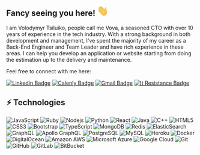 ## Fancy seeing you here! <img src="https://github.com/ptiforka/ptiforka/blob/main/wave.gif" width="30">

I am Volodymyr Tsiluiko, people call me Vova, a seasoned CTO with over 10 years of experience in the tech industry. 
With a strong background in both development and management, I've spent the majority of my career as a Back-End Engineer and Team Leader and have rich experience in these areas.
I can help you develop an application or website starting from doing the estimation up to the delivery and maintenance.

Feel free to connect with me here:

[![Linkedin Badge](https://img.shields.io/badge/-Vova_Tsiluko-blue?style=flat-square&logo=Linkedin&logoColor=white&link=https://www.linkedin.com/in/volodymyr-tsiluiko/)](https://www.linkedin.com/in/volodymyr-tsiluiko/)
[![Calenly Badge](https://img.shields.io/badge/-Book_A_Call-03a57a?style=flat-square&labelColor=000000&logo=Calendly&logoColor=blue&link=https://calendly.com/itresistance-vova/30min
)](https://calendly.com/itresistance-vova/30min)
[![Gmail Badge](https://img.shields.io/badge/-vova@itresistance.com-c14438?style=flat-square&logo=Gmail&logoColor=white&link=mailto:vova@itresistance.com)](mailto:vova@itresistance.com)
[![It Resistance Badge](https://static.wixstatic.com/media/c7ef60_96ba9625535942fbb88368a07029ec6b~mv2.png/v1/fill/w_51,h_56,al_c,q_85,usm_0.66_1.00_0.01,enc_auto/Vectorwhite_logo.png)](https://www.itresistance.com/)

## ⚡ Technologies

![JavaScript](https://img.shields.io/badge/-JavaScript-black?style=flat-square&logo=javascript)
![Ruby](https://img.shields.io/badge/-Ruby-red?style=flat-square&logo=ruby)
![Nodejs](https://img.shields.io/badge/-Nodejs-black?style=flat-square&logo=Node.js)
![Python](https://img.shields.io/badge/-Python-black?style=flat-square&logo=Python)
![React](https://img.shields.io/badge/-React-black?style=flat-square&logo=react)
![Java](https://img.shields.io/badge/-java-E34A86?style=flat-square&logo=java)
![C++](https://img.shields.io/badge/-C++-00599C?style=flat-square&logo=c)
![HTML5](https://img.shields.io/badge/-HTML5-E34F26?style=flat-square&logo=html5&logoColor=white)
![CSS3](https://img.shields.io/badge/-CSS3-1572B6?style=flat-square&logo=css3)
![Bootstrap](https://img.shields.io/badge/-Bootstrap-563D7C?style=flat-square&logo=bootstrap)
![TypeScript](https://img.shields.io/badge/-TypeScript-007ACC?style=flat-square&logo=typescript)
![MongoDB](https://img.shields.io/badge/-MongoDB-black?style=flat-square&logo=mongodb)
![Redis](https://img.shields.io/badge/-Redis-black?style=flat-square&logo=Redis)
![ElasticSearch](https://img.shields.io/badge/-ElasticSearch-005571?style=flat-square&logo=elasticsearch)
![GraphQL](https://img.shields.io/badge/-GraphQL-E10098?style=flat-square&logo=graphql)
![Apollo GraphQL](https://img.shields.io/badge/-Apollo%20GraphQL-311C87?style=flat-square&logo=apollo-graphql)
![PostgreSQL](https://img.shields.io/badge/-PostgreSQL-336791?style=flat-square&logo=postgresql)
![MySQL](https://img.shields.io/badge/-MySQL-black?style=flat-square&logo=mysql)
![Heroku](https://img.shields.io/badge/-Heroku-430098?style=flat-square&logo=heroku)
![Docker](https://img.shields.io/badge/-Docker-black?style=flat-square&logo=docker)
![DigitalOcean](https://img.shields.io/badge/-Digital%20Ocean-darkblue?style=flat-square&logo=digitalocean)
![Amazon AWS](https://img.shields.io/badge/Amazon%20AWS-232F3E?style=flat-square&logo=amazon-aws)
![Microsoft Azure](https://img.shields.io/badge/Microsoft%20Azure-232F7E?style=flat-square&logo=microsoft-azure)
![Google Cloud](https://img.shields.io/badge/Google%20Cloud-black?style=flat-square&logo=google-cloud)
![Git](https://img.shields.io/badge/-Git-black?style=flat-square&logo=git)
![GitHub](https://img.shields.io/badge/-GitHub-181717?style=flat-square&logo=github)
![GitLab](https://img.shields.io/badge/-GitLab-FCA121?style=flat-square&logo=gitlab)
![BitBucket](https://img.shields.io/badge/-BitBucket-darkblue?style=flat-square&logo=bitbucket)
